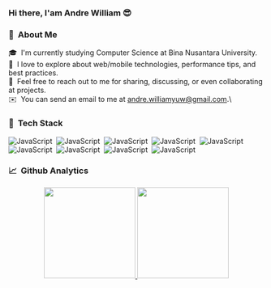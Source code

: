 ### Hi there, I'am Andre William 😎

### 🧍 &nbsp;About Me

🎓 &nbsp;I'm currently studying Computer Science at Bina Nusantara University.\
🌱 &nbsp;I love to explore about web/mobile technologies, performance tips, and best practices.\
💬 &nbsp;Feel free to reach out to me for sharing, discussing, or even collaborating at projects.\
✉️ &nbsp;You can send an email to me at andre.williamyuw@gmail.com.\

### 🧰 &nbsp;Tech Stack

![JavaScript](https://img.shields.io/badge/JavaScript-F7DF1E?style=for-the-badge&logo=javascript&logoColor=black)&nbsp;
![JavaScript](	https://img.shields.io/badge/TypeScript-007ACC?style=for-the-badge&logo=typescript&logoColor=white)&nbsp;
![JavaScript](https://img.shields.io/badge/Node.js-43853D?style=for-the-badge&logo=node.js&logoColor=white)&nbsp;
![JavaScript](https://img.shields.io/badge/Express.js-404D59?style=for-the-badge)&nbsp;
![JavaScript](https://img.shields.io/badge/MongoDB-4EA94B?style=for-the-badge&logo=mongodb&logoColor=white)&nbsp;
![JavaScript](https://img.shields.io/badge/MySQL-00000F?style=for-the-badge&logo=mysql&logoColor=white)&nbsp;
![JavaScript](https://img.shields.io/badge/React-20232A?style=for-the-badge&logo=react&logoColor=61DAFB)&nbsp;
![JavaScript](https://img.shields.io/badge/Redux-593D88?style=for-the-badge&logo=redux&logoColor=white)&nbsp;
![JavaScript](https://img.shields.io/badge/Tailwind_CSS-38B2AC?style=for-the-badge&logo=tailwind-css&logoColor=white)&nbsp;

### 📈 &nbsp;Github Analytics
<p align="center">
<a href="https://github.com/andreeewill">
  <img height="180em" src="https://github-readme-stats-eight-theta.vercel.app/api?username=andreeewill&show_icons=true&theme=monokai&include_all_commits=true&count_private=true"/>
  <img height="180em" src="https://github-readme-stats-eight-theta.vercel.app/api/top-langs/?username=andreeewill&layout=compact&langs_count=8&theme=monokai"/>
</a>
</p>



